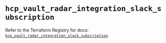 # `hcp_vault_radar_integration_slack_subscription`

Refer to the Terraform Registry for docs: [`hcp_vault_radar_integration_slack_subscription`](https://registry.terraform.io/providers/hashicorp/hcp/0.105.0/docs/resources/vault_radar_integration_slack_subscription).
